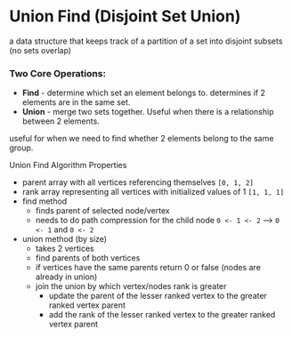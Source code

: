  # Union Find (Disjoint Set Union)

a data structure that keeps track of a partition of a set into disjoint subsets (no sets overlap)

### Two Core Operations: 
- **Find** - determine which set an element belongs to. determines if 2 elements are in the same set.
- **Union** - merge two sets together. Useful when there is a relationship between 2 elements.

useful for when we need to find whether 2 elements belong to the same group.


Union Find Algorithm Properties
- parent array with all vertices referencing themselves `[0, 1, 2]`
- rank array representing all vertices with initialized values of 1 `[1, 1, 1]`
- find method
  - finds parent of selected node/vertex
  - needs to do path compression for the child node `0 <- 1 <- 2` --> `0 <- 1` and `0 <- 2`
- union method (by size)
  - takes 2 vertices
  - find parents of both vertices
  - if vertices have the same parents return 0 or false (nodes are already in union)
  - join the union by which vertex/nodes rank is greater
    -  update the parent of the lesser ranked vertex to the greater ranked vertex parent
    -  add the rank of the lesser ranked vertex to the greater ranked vertex parent
